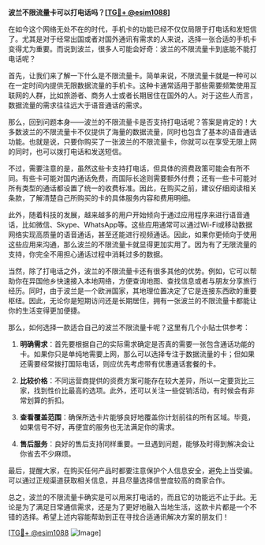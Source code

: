 **波兰不限流量卡可以打电话吗？[[TG💪+ @esim1088](https://t.me/s/esim1088)]**

在如今这个网络无处不在的时代，手机卡的功能已经不仅仅局限于打电话和发短信了。尤其是对于经常出国或者对国外通讯有需求的人来说，选择一张合适的手机卡变得尤为重要。而说到波兰，很多人可能会好奇：波兰的不限流量卡到底能不能打电话呢？

首先，让我们来了解一下什么是不限流量卡。简单来说，不限流量卡就是一种可以在一定时间内提供无限数据流量的手机卡。这种卡通常适用于那些需要频繁使用互联网的人群，比如旅游者、商务人士或者长期居住在国外的人。对于这些人而言，数据流量的需求往往远大于语音通话的需求。

那么，回到问题本身——波兰的不限流量卡是否支持打电话呢？答案是肯定的！大多数波兰的不限流量卡不仅提供了海量的数据流量，同时也包含了基本的语音通话功能。也就是说，只要你购买了一张波兰的不限流量卡，你就可以在享受无限上网的同时，也可以拨打电话和发送短信。

不过，需要注意的是，虽然这些卡支持打电话，但具体的资费政策可能会有所不同。有些卡可能对国内通话免费，而国际长途则需要额外付费；还有一些卡可能对所有类型的通话都设置了统一的收费标准。因此，在购买之前，建议仔细阅读相关条款，了解清楚自己所购买的卡的具体服务内容和费用明细。

此外，随着科技的发展，越来越多的用户开始倾向于通过应用程序来进行语音通话，比如微信、Skype、WhatsApp等。这些应用通常可以通过Wi-Fi或移动数据网络实现高质量的语音通话，甚至还能进行视频通话。因此，如果你更倾向于使用这些应用来沟通，那么波兰的不限流量卡就显得更加实用了。因为有了无限流量的支持，你完全不用担心通话过程中消耗过多的数据。

当然，除了打电话之外，波兰的不限流量卡还有很多其他的优势。例如，它可以帮助你在异国他乡快速接入本地网络，方便查询地图、查找信息或者与朋友分享旅行经历。同时，由于波兰是一个欧洲国家，其地理位置决定了它是连接东西欧的重要枢纽。因此，无论你是短期访问还是长期居住，拥有一张波兰的不限流量卡都能让你的生活变得更加便捷。

那么，如何选择一款适合自己的波兰不限流量卡呢？这里有几个小贴士供参考：

1. **明确需求**：首先要根据自己的实际需求确定是否真的需要一张包含通话功能的卡。如果你只是单纯地需要上网，那么可以选择专注于数据流量的卡；但如果还需要经常拨打国际电话，则应优先考虑带有优惠通话套餐的卡。

2. **比较价格**：不同运营商提供的资费方案可能存在较大差异，所以一定要货比三家，找到性价比最高的选项。此外，还可以关注一些促销活动，有时候会有非常划算的折扣。

3. **查看覆盖范围**：确保所选卡片能够良好地覆盖你计划前往的所有区域。毕竟，如果信号不好，再便宜的服务也无法满足你的需求。

4. **售后服务**：良好的售后支持同样重要。一旦遇到问题，能够及时得到解决会让你省去不少麻烦。

最后，提醒大家，在购买任何产品时都要注意保护个人信息安全，避免上当受骗。可以通过正规渠道获取相关信息，并且尽量选择信誉度较高的商家合作。

总之，波兰的不限流量卡确实是可以用来打电话的，而且它的功能远不止于此。无论是为了满足日常通信需求，还是为了更好地融入当地生活，这款卡片都是一个不错的选择。希望上述内容能帮助到正在寻找合适通讯解决方案的朋友们！

[[TG💪+ @esim1088](https://t.me/s/esim1088) ![Image](https://i.postimg.cc/4NQfJmqS/Snipaste-2025-05-13-00-14-12.png)]